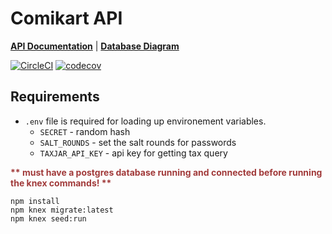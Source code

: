 # **Comikart API**

[**API Documentation**](https://comikart.github.io/ComikartAPI/) |
[**Database Diagram**](https://app.sqldbm.com/SQLServer/Share/5H2-0kg10YZwWam3E5O6CkGFrngIE8md_DYjF4jNYw0)

[![CircleCI](https://circleci.com/gh/comikart/ComikartAPI.svg?style=svg)](https://circleci.com/gh/comikart/ComikartAPI)
[![codecov](https://codecov.io/gh/comikart/ComikartAPI/branch/master/graph/badge.svg)](https://codecov.io/gh/comikart/ComikartAPI)

## Requirements

- `.env` file is required for loading up environement variables.
  - `SECRET` - random hash
  - `SALT_ROUNDS` - set the salt rounds for passwords
  - `TAXJAR_API_KEY` - api key for getting tax query

<p style="color: #A13A3A; font-weight: bold;">
  ** must have a postgres database running and connected before running the knex commands! **
</p>

```
npm install
npm knex migrate:latest
npm knex seed:run
```
